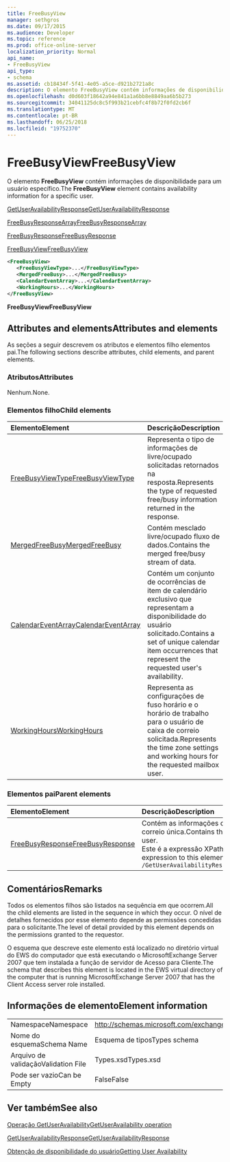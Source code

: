 ```yaml
---
title: FreeBusyView
manager: sethgros
ms.date: 09/17/2015
ms.audience: Developer
ms.topic: reference
ms.prod: office-online-server
localization_priority: Normal
api_name:
- FreeBusyView
api_type:
- schema
ms.assetid: cb18434f-5f41-4e05-a5ce-d921b2721a8c
description: O elemento FreeBusyView contém informações de disponibilidade para um usuário específico.
ms.openlocfilehash: d0d603f18642a94e841a1a6bb8e8849aa6b5b273
ms.sourcegitcommit: 34041125dc8c5f993b21cebfc4f8b72f0fd2cb6f
ms.translationtype: MT
ms.contentlocale: pt-BR
ms.lasthandoff: 06/25/2018
ms.locfileid: "19752370"
---
```

# <a name="freebusyview"></a><span data-ttu-id="f5699-103">FreeBusyView</span><span class="sxs-lookup"><span data-stu-id="f5699-103">FreeBusyView</span></span>

<span data-ttu-id="f5699-104">O elemento **FreeBusyView** contém informações de disponibilidade para um usuário específico.</span><span class="sxs-lookup"><span data-stu-id="f5699-104">The **FreeBusyView** element contains availability information for a specific user.</span></span> 
  
[<span data-ttu-id="f5699-105">GetUserAvailabilityResponse</span><span class="sxs-lookup"><span data-stu-id="f5699-105">GetUserAvailabilityResponse</span></span>](getuseravailabilityresponse.md)
  
[<span data-ttu-id="f5699-106">FreeBusyResponseArray</span><span class="sxs-lookup"><span data-stu-id="f5699-106">FreeBusyResponseArray</span></span>](freebusyresponsearray.md)
  
[<span data-ttu-id="f5699-107">FreeBusyResponse</span><span class="sxs-lookup"><span data-stu-id="f5699-107">FreeBusyResponse</span></span>](freebusyresponse.md)
  
[<span data-ttu-id="f5699-108">FreeBusyView</span><span class="sxs-lookup"><span data-stu-id="f5699-108">FreeBusyView</span></span>](freebusyview.md)
  
```xml
<FreeBusyView>
   <FreeBusyViewType>...</FreeBusyViewType>
   <MergedFreeBusy>...</MergedFreeBusy>
   <CalendarEventArray>...</CalendarEventArray>
   <WorkingHours>...</WorkingHours>
</FreeBusyView>
```

 <span data-ttu-id="f5699-109">**FreeBusyView**</span><span class="sxs-lookup"><span data-stu-id="f5699-109">**FreeBusyView**</span></span>
## <a name="attributes-and-elements"></a><span data-ttu-id="f5699-110">Attributes and elements</span><span class="sxs-lookup"><span data-stu-id="f5699-110">Attributes and elements</span></span>

<span data-ttu-id="f5699-111">As seções a seguir descrevem os atributos e elementos filho elementos pai.</span><span class="sxs-lookup"><span data-stu-id="f5699-111">The following sections describe attributes, child elements, and parent elements.</span></span>
  
### <a name="attributes"></a><span data-ttu-id="f5699-112">Atributos</span><span class="sxs-lookup"><span data-stu-id="f5699-112">Attributes</span></span>

<span data-ttu-id="f5699-113">Nenhum.</span><span class="sxs-lookup"><span data-stu-id="f5699-113">None.</span></span>
  
### <a name="child-elements"></a><span data-ttu-id="f5699-114">Elementos filho</span><span class="sxs-lookup"><span data-stu-id="f5699-114">Child elements</span></span>

|<span data-ttu-id="f5699-115">**Elemento**</span><span class="sxs-lookup"><span data-stu-id="f5699-115">**Element**</span></span>|<span data-ttu-id="f5699-116">**Descrição**</span><span class="sxs-lookup"><span data-stu-id="f5699-116">**Description**</span></span>|
|:-----|:-----|
|[<span data-ttu-id="f5699-117">FreeBusyViewType</span><span class="sxs-lookup"><span data-stu-id="f5699-117">FreeBusyViewType</span></span>](freebusyviewtype.md) <br/> |<span data-ttu-id="f5699-118">Representa o tipo de informações de livre/ocupado solicitadas retornados na resposta.</span><span class="sxs-lookup"><span data-stu-id="f5699-118">Represents the type of requested free/busy information returned in the response.</span></span>  <br/> |
|[<span data-ttu-id="f5699-119">MergedFreeBusy</span><span class="sxs-lookup"><span data-stu-id="f5699-119">MergedFreeBusy</span></span>](mergedfreebusy.md) <br/> |<span data-ttu-id="f5699-120">Contém mesclado livre/ocupado fluxo de dados.</span><span class="sxs-lookup"><span data-stu-id="f5699-120">Contains the merged free/busy stream of data.</span></span>  <br/> |
|[<span data-ttu-id="f5699-121">CalendarEventArray</span><span class="sxs-lookup"><span data-stu-id="f5699-121">CalendarEventArray</span></span>](calendareventarray.md) <br/> |<span data-ttu-id="f5699-122">Contém um conjunto de ocorrências de item de calendário exclusivo que representam a disponibilidade do usuário solicitado.</span><span class="sxs-lookup"><span data-stu-id="f5699-122">Contains a set of unique calendar item occurrences that represent the requested user's availability.</span></span>  <br/> |
|[<span data-ttu-id="f5699-123">WorkingHours</span><span class="sxs-lookup"><span data-stu-id="f5699-123">WorkingHours</span></span>](workinghours-ex15websvcsotherref.md) <br/> |<span data-ttu-id="f5699-124">Representa as configurações de fuso horário e o horário de trabalho para o usuário de caixa de correio solicitada.</span><span class="sxs-lookup"><span data-stu-id="f5699-124">Represents the time zone settings and working hours for the requested mailbox user.</span></span>  <br/> |
   
### <a name="parent-elements"></a><span data-ttu-id="f5699-125">Elementos pai</span><span class="sxs-lookup"><span data-stu-id="f5699-125">Parent elements</span></span>

|<span data-ttu-id="f5699-126">**Elemento**</span><span class="sxs-lookup"><span data-stu-id="f5699-126">**Element**</span></span>|<span data-ttu-id="f5699-127">**Descrição**</span><span class="sxs-lookup"><span data-stu-id="f5699-127">**Description**</span></span>|
|:-----|:-----|
|[<span data-ttu-id="f5699-128">FreeBusyResponse</span><span class="sxs-lookup"><span data-stu-id="f5699-128">FreeBusyResponse</span></span>](freebusyresponse.md) <br/> |<span data-ttu-id="f5699-129">Contém as informações de disponibilidade para um usuário de caixa de correio única.</span><span class="sxs-lookup"><span data-stu-id="f5699-129">Contains the free/busy information for a single mailbox user.</span></span>  <br/> <span data-ttu-id="f5699-130">Este é a expressão XPath para esse elemento:</span><span class="sxs-lookup"><span data-stu-id="f5699-130">The following is the XPath expression to this element:</span></span>  <br/>  `/GetUserAvailabilityResponse/FreeBusyResponseArray/FreeBusyResponse` <br/> |
   
## <a name="remarks"></a><span data-ttu-id="f5699-131">Comentários</span><span class="sxs-lookup"><span data-stu-id="f5699-131">Remarks</span></span>

<span data-ttu-id="f5699-132">Todos os elementos filhos são listados na sequência em que ocorrem.</span><span class="sxs-lookup"><span data-stu-id="f5699-132">All the child elements are listed in the sequence in which they occur.</span></span> <span data-ttu-id="f5699-133">O nível de detalhes fornecidos por esse elemento depende as permissões concedidas para o solicitante.</span><span class="sxs-lookup"><span data-stu-id="f5699-133">The level of detail provided by this element depends on the permissions granted to the requestor.</span></span>
  
<span data-ttu-id="f5699-134">O esquema que descreve este elemento está localizado no diretório virtual do EWS do computador que está executando o MicrosoftExchange Server 2007 que tem instalada a função de servidor de Acesso para Cliente.</span><span class="sxs-lookup"><span data-stu-id="f5699-134">The schema that describes this element is located in the EWS virtual directory of the computer that is running MicrosoftExchange Server 2007 that has the Client Access server role installed.</span></span>
  
## <a name="element-information"></a><span data-ttu-id="f5699-135">Informações de elemento</span><span class="sxs-lookup"><span data-stu-id="f5699-135">Element information</span></span>

|||
|:-----|:-----|
|<span data-ttu-id="f5699-136">Namespace</span><span class="sxs-lookup"><span data-stu-id="f5699-136">Namespace</span></span>  <br/> |http://schemas.microsoft.com/exchange/services/2006/types  <br/> |
|<span data-ttu-id="f5699-137">Nome do esquema</span><span class="sxs-lookup"><span data-stu-id="f5699-137">Schema Name</span></span>  <br/> |<span data-ttu-id="f5699-138">Esquema de tipos</span><span class="sxs-lookup"><span data-stu-id="f5699-138">Types schema</span></span>  <br/> |
|<span data-ttu-id="f5699-139">Arquivo de validação</span><span class="sxs-lookup"><span data-stu-id="f5699-139">Validation File</span></span>  <br/> |<span data-ttu-id="f5699-140">Types.xsd</span><span class="sxs-lookup"><span data-stu-id="f5699-140">Types.xsd</span></span>  <br/> |
|<span data-ttu-id="f5699-141">Pode ser vazio</span><span class="sxs-lookup"><span data-stu-id="f5699-141">Can be Empty</span></span>  <br/> |<span data-ttu-id="f5699-142">False</span><span class="sxs-lookup"><span data-stu-id="f5699-142">False</span></span>  <br/> |
   
## <a name="see-also"></a><span data-ttu-id="f5699-143">Ver também</span><span class="sxs-lookup"><span data-stu-id="f5699-143">See also</span></span>



[<span data-ttu-id="f5699-144">Operação GetUserAvailability</span><span class="sxs-lookup"><span data-stu-id="f5699-144">GetUserAvailability operation</span></span>](getuseravailability-operation.md)
  
[<span data-ttu-id="f5699-145">GetUserAvailabilityResponse</span><span class="sxs-lookup"><span data-stu-id="f5699-145">GetUserAvailabilityResponse</span></span>](getuseravailabilityresponse.md)


[<span data-ttu-id="f5699-146">Obtenção de disponibilidade do usuário</span><span class="sxs-lookup"><span data-stu-id="f5699-146">Getting User Availability</span></span>](http://msdn.microsoft.com/library/d4133fcb-9b0f-4e6b-aadf-a389da83516a%28Office.15%29.aspx)

